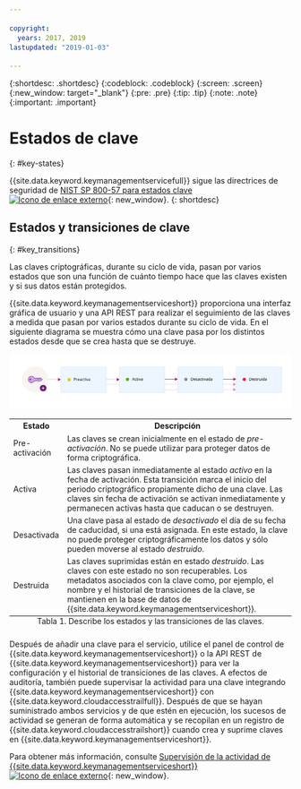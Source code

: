 ```yaml
---

copyright:
  years: 2017, 2019
lastupdated: "2019-01-03"

---
```


{:shortdesc: .shortdesc}
{:codeblock: .codeblock}
{:screen: .screen}
{:new_window: target="_blank"}
{:pre: .pre}
{:tip: .tip}
{:note: .note}
{:important: .important}

# Estados de clave
{: #key-states}

{{site.data.keyword.keymanagementservicefull}} sigue las directrices de seguridad de [NIST SP 800-57 para estados clave ![Icono de enlace externo](../../../icons/launch-glyph.svg "Icono de enlace externo")](http://nvlpubs.nist.gov/nistpubs/SpecialPublications/NIST.SP.800-57pt1r4.pdf){: new_window}.
{: shortdesc}

## Estados y transiciones de clave
{: #key_transitions}

Las claves criptográficas, durante su ciclo de vida, pasan por varios estados que son una función de cuánto tiempo hace que las claves existen y si sus datos están protegidos. 

{{site.data.keyword.keymanagementserviceshort}} proporciona una interfaz gráfica de usuario y una API REST para realizar el seguimiento de las claves a medida que pasan por varios estados durante su ciclo de vida. En el siguiente diagrama se muestra cómo una clave pasa por los distintos estados desde que se crea hasta que se destruye.

![El diagrama muestra los mismos componentes descritos en la siguiente tabla de definición.](../images/key-states_min.svg)

<table>
  <tr>
    <th>Estado</th>
    <th>Descripción</th>
  </tr>
  <tr>
    <td>Pre-activación</td>
    <td>Las claves se crean inicialmente en el estado de <i>pre-activación</i>. No se puede utilizar para proteger datos de forma criptográfica.</td>
  </tr>
  <tr>
    <td>Activa</td>
    <td>Las claves pasan inmediatamente al estado <i>activo</i> en la fecha de activación. Esta transición marca el inicio del periodo criptográfico propiamente dicho de una clave. Las claves sin fecha de activación se activan inmediatamente y permanecen activas hasta que caducan o se destruyen.</td>
  </tr>
  <tr>
    <td>Desactivada</td>
    <td>Una clave pasa al estado de <i>desactivado</i> el día de su fecha de caducidad, si una está asignada. En este estado, la clave no puede proteger criptográficamente los datos y sólo pueden moverse al estado <i>destruido</i>.</td>
  </tr>
  <tr>
    <td>Destruida</td>
    <td>Las claves suprimidas están en estado <i>destruido</i>. Las claves con este estado no son recuperables. Los metadatos asociados con la clave como, por ejemplo, el nombre y el historial de transiciones de la clave, se mantienen en la base de datos de {{site.data.keyword.keymanagementserviceshort}}.</td>
  </tr>
  <caption style="caption-side:bottom;">Tabla 1. Describe los estados y las transiciones de las claves.</caption>
</table>

Después de añadir una clave para el servicio, utilice el panel de control de {{site.data.keyword.keymanagementserviceshort}} o la API REST de {{site.data.keyword.keymanagementserviceshort}} para ver la configuración y el historial de transiciones de las claves. A efectos de auditoría, también puede supervisar la actividad para una clave integrando {{site.data.keyword.keymanagementserviceshort}} con {{site.data.keyword.cloudaccesstrailfull}}. Después de que se hayan suministrado ambos servicios y de que estén en ejecución, los sucesos de actividad se generan de forma automática y se recopilan en un registro de {{site.data.keyword.cloudaccesstrailshort}} cuando crea y suprime claves en {{site.data.keyword.keymanagementserviceshort}}. 

Para obtener más información, consulte [Supervisión de la actividad de {{site.data.keyword.keymanagementserviceshort}} ![Icono de enlace externo](../../../icons/launch-glyph.svg "Icono de enlace externo")](/docs/services/cloud-activity-tracker/services/security_svcs.html#key_protect){: new_window}.
